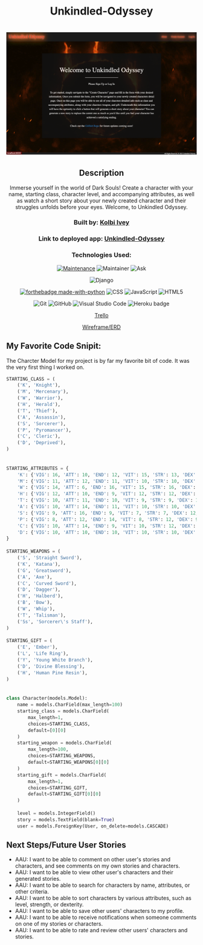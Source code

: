 <div align="center">

# Unkindled-Odyssey

# ![home-page](/main_app/static/home.png)

## Description
Immerse yourself in the world of Dark Souls! Create a character with your name, starting class,
character level, and accompanying attributes, as well as watch a short story about your
newly created character and their struggles unfolds before your eyes. Welcome, to Unkindled Odyssey.

### Built by: **[Kolbi Ivey](https://www.linkedin.com/in/kolbi-ivey-15b5631a8/)**

### Link to deployed app: **[Unkindled-Odyssey](https://unkindledodyssey.herokuapp.com/)**


### Technologies Used:
[![Maintenance](https://img.shields.io/badge/Maintained%3F-yes-green.svg)](https://GitHub.com/Naereen/StrapDown.js/graphs/commit-activity)
![Maintainer](https://img.shields.io/badge/Maintainer-Kolbi-blue)
![Ask](https://img.shields.io/badge/Ask%20me-anything-1abc9c.svg)

![Django](https://www.djangoproject.com/m/img/badges/djangopowered126x54.gif)

[![forthebadge made-with-python](http://ForTheBadge.com/images/badges/made-with-python.svg)](https://www.python.org/)
![CSS](https://img.shields.io/badge/CSS-239120?&style=for-the-badge&logo=css3&logoColor=white)
![JavaScript](https://img.shields.io/badge/JavaScript-323330?style=for-the-badge&logo=javascript&logoColor=F7DF1E)
![HTML5](https://img.shields.io/badge/html5-%23E34F26.svg?style=for-the-badge&logo=html5&logoColor=white)


![Git](https://img.shields.io/badge/GIT-E44C30?style=for-the-badge&logo=git&logoColor=white)
![GitHub](https://img.shields.io/badge/GitHub-100000?style=for-the-badge&logo=github&logoColor=white)
![Visual Studio Code](https://img.shields.io/badge/Visual_Studio_Code-0078D4?style=for-the-badge&logo=visual%20studio%20code&logoColor=white)
![Heroku badge](https://img.shields.io/badge/Heroku-430098?style=for-the-badge&logo=heroku&logoColor=white)





 [Trello](https://trello.com/b/EblsAQBN/unkindled-odyssey)

 [Wireframe/ERD](https://whimsical.com/CPw5Uo9ix1XHVb9P3erB16)

</div>

## My Favorite Code Snipit:
The Charcter Model for my project is by far my favorite bit of code. It was the very first thing I worked on.
```python
STARTING_CLASS = (
    ('K', 'Knight'),
    ('M', 'Mercenary'),
    ('W', 'Warrior'),
    ('H', 'Herald'),
    ('T', 'Thief'),
    ('A', 'Assassin'),
    ('S', 'Sorcerer'),
    ('P', 'Pyromancer'),
    ('C', 'Cleric'),
    ('D', 'Deprived'),
)


STARTING_ATTRIBUTES = {
    'K': {'VIG': 16, 'ATT': 10, 'END': 12, 'VIT': 15, 'STR': 13, 'DEX': 12, 'INT': 9, 'FTH': 9, 'LCK': 7},
    'M': {'VIG': 11, 'ATT': 12, 'END': 11, 'VIT': 10, 'STR': 10, 'DEX': 16, 'INT': 10, 'FTH': 8, 'LCK': 9},
    'W': {'VIG': 14, 'ATT': 6, 'END': 16, 'VIT': 15, 'STR': 16, 'DEX': 9, 'INT': 7, 'FTH': 9, 'LCK': 11},
    'H': {'VIG': 12, 'ATT': 10, 'END': 9, 'VIT': 12, 'STR': 12, 'DEX': 11, 'INT': 8, 'FTH': 13, 'LCK': 11},
    'T': {'VIG': 10, 'ATT': 11, 'END': 10, 'VIT': 9, 'STR': 9, 'DEX': 14, 'INT': 10, 'FTH': 8, 'LCK': 14},
    'A': {'VIG': 10, 'ATT': 14, 'END': 11, 'VIT': 10, 'STR': 10, 'DEX': 14, 'INT': 11, 'FTH': 9, 'LCK': 10},
    'S': {'VIG': 9, 'ATT': 16, 'END': 9, 'VIT': 7, 'STR': 7, 'DEX': 12, 'INT': 16, 'FTH': 7, 'LCK': 12},
    'P': {'VIG': 8, 'ATT': 12, 'END': 14, 'VIT': 8, 'STR': 12, 'DEX': 9, 'INT': 14, 'FTH': 14, 'LCK': 7},
    'C': {'VIG': 10, 'ATT': 14, 'END': 9, 'VIT': 10, 'STR': 12, 'DEX': 8, 'INT': 7, 'FTH': 16, 'LCK': 13},
    'D': {'VIG': 10, 'ATT': 10, 'END': 10, 'VIT': 10, 'STR': 10, 'DEX': 10, 'INT': 10, 'FTH': 10, 'LCK': 10}
}

STARTING_WEAPONS = (
    ('S', 'Straight Sword'),
    ('K', 'Katana'),
    ('G', 'Greatsword'),
    ('A', 'Axe'),
    ('C', 'Curved Sword'),
    ('D', 'Dagger'),
    ('H', 'Halberd'),
    ('B', 'Bow'),
    ('W', 'Whip'),
    ('T', 'Talisman'),
    ('Ss', 'Sorcerer\'s Staff'),
)

STARTING_GIFT = (
    ('E', 'Ember'),
    ('L', 'Life Ring'),
    ('Y', 'Young White Branch'),
    ('D', 'Divine Blessing'),
    ('H', 'Human Pine Resin'),
)


class Character(models.Model):
    name = models.CharField(max_length=100)
    starting_class = models.CharField(
        max_length=1,
        choices=STARTING_CLASS,
        default=[0][0]
    )
    starting_weapon = models.CharField(
        max_length=100,
        choices=STARTING_WEAPONS,
        default=STARTING_WEAPONS[0][0]
    )
    starting_gift = models.CharField(
        max_length=1,
        choices=STARTING_GIFT,
        default=STARTING_GIFT[0][0]
    )

    level = models.IntegerField()
    story = models.TextField(blank=True)
    user = models.ForeignKey(User, on_delete=models.CASCADE)
```

## Next Steps/Future User Stories
- AAU: I want to be able to comment on other user's stories and characters, and see comments on my own stories and characters.
- AAU: I want to be able to view other user's characters and their generated stories.
- AAU: I want to be able to search for characters by name, attributes, or other criteria.
- AAU: I want to be able to sort characters by various attributes, such as level, strength, or dexterity.
- AAU: I want to be able to save other users' characters to my profile.
- AAU: I want to be able to receive notifications when someone comments on one of my stories or characters.
- AAU: I want to be able to rate and review other users' characters and stories.